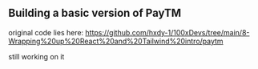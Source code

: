 
## Building a basic version of PayTM

original code lies here: https://github.com/hxdy-1/100xDevs/tree/main/8-Wrapping%20up%20React%20and%20Tailwind%20intro/paytm

still working on it

